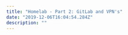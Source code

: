 ```yaml
---
title: "Homelab - Part 2: GitLab and VPN's"
date: "2019-12-06T16:04:54.284Z"
description: ""
---
```

